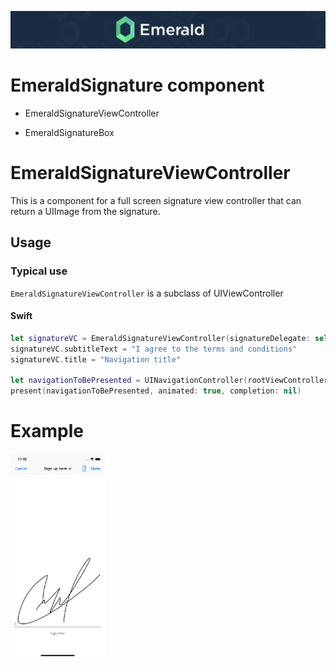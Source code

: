 <p align="center"><img src="/Resources/Images/Header.png" /></p>

# EmeraldSignature component
<ul class="icon-list">
  <li class="icon-list-item icon-list-item--spec">EmeraldSignatureViewController</li>
</ul>
<ul class="icon-list">
  <li class="icon-list-item icon-list-item--spec">EmeraldSignatureBox</li>
</ul>

# EmeraldSignatureViewController
This is a component for a full screen signature view controller that can return a UIImage from the signature.

## Usage
### Typical use

`EmeraldSignatureViewController` is a subclass of UIViewController

#### Swift
```swift
let signatureVC = EmeraldSignatureViewController(signatureDelegate: self)
signatureVC.subtitleText = "I agree to the terms and conditions"
signatureVC.title = "Navigation title"

let navigationToBePresented = UINavigationController(rootViewController: signatureVC)
present(navigationToBePresented, animated: true, completion: nil)
```
# Example
<img src="https://github.com/cebroker/emerald-ios/blob/develop/Resources/Images/EmeraldSignatureViewController.png" width="30%" />
